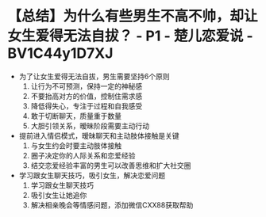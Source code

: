 # 【总结】为什么有些男生不高不帅，却让女生爱得无法自拔？ - P1 - 楚儿恋爱说 - BV1C44y1D7XJ

-   为了让女生爱得无法自拔，男生需要坚持6个原则
    1.  让行为不可预测，保持一定的神秘感
    2.  不要抬高对方的价值，控制住需求感
    3.  降低得失心，专注于过程和自我感受
    4.  敢于切断聊天，质量重于数量
    5.  大胆引领关系，暧昧阶段需要主动行动
-   提前进入情侣模式，暧昧聊天和主动肢体接触是关键
    1.  与女生约会时要主动肢体接触
    2.  圈子决定你的人际关系和恋爱经验
    3.  结交恋爱经验丰富的男生可以改善思维和扩大社交圈
-   学习跟女生聊天技巧，吸引女生，解决恋爱问题
    1.  学习跟女生聊天技巧
    2.  吸引女生让她追你
    3.  解决相亲晚会等情感问题，添加微信CXX88获取帮助